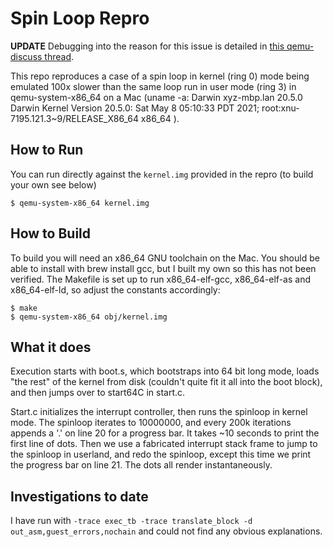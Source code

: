 # Spin Loop Repro

**UPDATE** Debugging into the reason for this issue is detailed in [this qemu-discuss thread](https://lists.nongnu.org/archive/html/qemu-discuss/2021-11/msg00068.html).

This repo reproduces a case of a spin loop in kernel (ring 0) mode being emulated 100x slower than the same loop run in
user mode (ring 3) in qemu-system-x86_64 on a Mac (uname -a: Darwin xyz-mbp.lan 20.5.0 Darwin Kernel Version 20.5.0: Sat May  8 05:10:33 PDT 2021; root:xnu-7195.121.3~9/RELEASE_X86_64 x86_64
).

## How to Run

You can run directly against the `kernel.img` provided in the repro (to build your own see below)

    $ qemu-system-x86_64 kernel.img

## How to Build

To build you will need an x86_64 GNU toolchain on the Mac.  You should be able to install with brew install gcc, but I
built my own so this has not been verified.  The Makefile is set up to 
run x86_64-elf-gcc, x86_64-elf-as and x86_64-elf-ld, so adjust the constants accordingly:

    $ make
    $ qemu-system-x86_64 obj/kernel.img

## What it does

Execution starts with boot.s, which bootstraps into 64 bit long mode, loads "the rest" of the kernel
from disk (couldn't quite fit it all into the boot block), and then jumps over to start64C in start.c.

Start.c initializes the interrupt controller, then runs the spinloop in kernel mode.  The spinloop iterates to 10000000, and every 200k iterations
appends a '.' on line 20 for a progress bar.  It takes ~10 seconds to print the first line of dots.  Then 
we use a fabricated interrupt stack frame to jump to the spinloop in userland, and redo the spinloop, except
this time we print the progress bar on line 21.  The dots all render instantaneously.

## Investigations to date

I have run with `-trace exec_tb -trace translate_block -d out_asm,guest_errors,nochain` and could not find any obvious
explanations.



